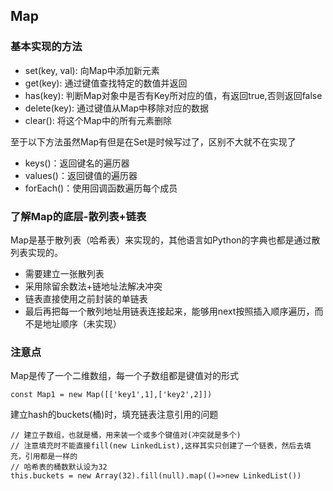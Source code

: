 ## Map

### 基本实现的方法

- set(key, val): 向Map中添加新元素
- get(key): 通过键值查找特定的数值并返回
- has(key): 判断Map对象中是否有Key所对应的值，有返回true,否则返回false
- delete(key): 通过键值从Map中移除对应的数据
- clear(): 将这个Map中的所有元素删除

至于以下方法虽然Map有但是在Set是时候写过了，区别不大就不在实现了
- keys()：返回键名的遍历器
- values()：返回键值的遍历器
- forEach()：使用回调函数遍历每个成员

### 了解Map的底层-散列表+链表

Map是基于散列表（哈希表）来实现的，其他语言如Python的字典也都是通过散列表实现的。

- 需要建立一张散列表
- 采用除留余数法+链地址法解决冲突
- 链表直接使用之前封装的单链表
- 最后再把每一个散列地址用链表连接起来，能够用next按照插入顺序遍历，而不是地址顺序（未实现）

### 注意点

Map是传了一个二维数组，每一个子数组都是键值对的形式
```
const Map1 = new Map([['key1',1],['key2',2]])
```

建立hash的buckets(桶)时，填充链表注意引用的问题
```
// 建立子数组，也就是桶，用来装一个或多个键值对(冲突就是多个)
// 注意填充时不能直接fill(new LinkedList),这样其实只创建了一个链表，然后去填充，引用都是一样的
// 哈希表的桶数默认设为32
this.buckets = new Array(32).fill(null).map(()=>new LinkedList())
```